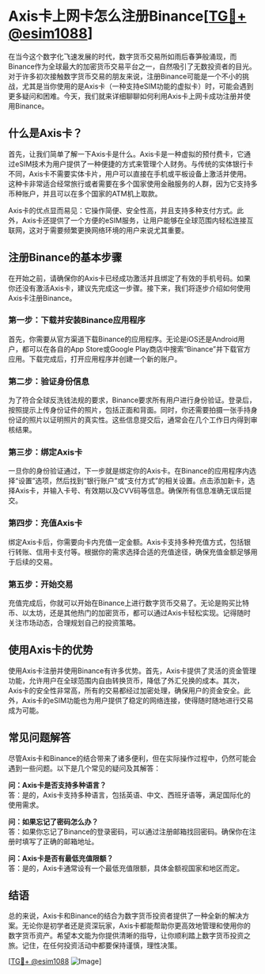 # Axis卡上网卡怎么注册Binance[[TG💪+ @esim1088](https://t.me/s/esim1088)]

在当今这个数字化飞速发展的时代，数字货币交易所如雨后春笋般涌现，而Binance作为全球最大的加密货币交易平台之一，自然吸引了无数投资者的目光。对于许多初次接触数字货币交易的朋友来说，注册Binance可能是一个不小的挑战，尤其是当你使用的是Axis卡（一种支持eSIM功能的虚拟卡）时，可能会遇到更多疑问和困难。今天，我们就来详细聊聊如何利用Axis卡上网卡成功注册并使用Binance。

## 什么是Axis卡？

首先，让我们简单了解一下Axis卡是什么。Axis卡是一种虚拟的预付费卡，它通过eSIM技术为用户提供了一种便捷的方式来管理个人财务。与传统的实体银行卡不同，Axis卡不需要实体卡片，用户可以直接在手机或平板设备上激活并使用。这种卡非常适合经常旅行或者需要在多个国家使用金融服务的人群，因为它支持多币种账户，并且可以在多个国家的ATM机上取款。

Axis卡的优点显而易见：它操作简便、安全性高，并且支持多种支付方式。此外，Axis卡还提供了一个方便的eSIM服务，让用户能够在全球范围内轻松连接互联网，这对于需要频繁更换网络环境的用户来说尤其重要。

## 注册Binance的基本步骤

在开始之前，请确保你的Axis卡已经成功激活并且绑定了有效的手机号码。如果你还没有激活Axis卡，建议先完成这一步骤。接下来，我们将逐步介绍如何使用Axis卡注册Binance。

### 第一步：下载并安装Binance应用程序

首先，你需要从官方渠道下载Binance的应用程序。无论是iOS还是Android用户，都可以在各自的App Store或Google Play商店中搜索“Binance”并下载官方应用。下载完成后，打开应用程序并创建一个新的账户。

### 第二步：验证身份信息

为了符合全球反洗钱法规的要求，Binance要求所有用户进行身份验证。登录后，按照提示上传身份证件的照片，包括正面和背面。同时，你还需要拍摄一张手持身份证的照片以证明照片的真实性。这些信息提交后，通常会在几个工作日内得到审核结果。

### 第三步：绑定Axis卡

一旦你的身份验证通过，下一步就是绑定你的Axis卡。在Binance的应用程序内选择“设置”选项，然后找到“银行账户”或“支付方式”的相关设置。点击添加新卡，选择Axis卡，并输入卡号、有效期以及CVV码等信息。确保所有信息准确无误后提交。

### 第四步：充值Axis卡

绑定Axis卡后，你需要向卡内充值一定金额。Axis卡支持多种充值方式，包括银行转账、信用卡支付等。根据你的需求选择合适的充值途径，确保充值金额足够用于后续的交易。

### 第五步：开始交易

充值完成后，你就可以开始在Binance上进行数字货币交易了。无论是购买比特币、以太坊，还是其他热门的加密货币，都可以通过Axis卡轻松实现。记得随时关注市场动态，合理规划自己的投资策略。

## 使用Axis卡的优势

使用Axis卡注册并使用Binance有许多优势。首先，Axis卡提供了灵活的资金管理功能，允许用户在全球范围内自由转换货币，降低了外汇兑换的成本。其次，Axis卡的安全性非常高，所有的交易都经过加密处理，确保用户的资金安全。此外，Axis卡的eSIM功能也为用户提供了稳定的网络连接，使得随时随地进行交易成为可能。

## 常见问题解答

尽管Axis卡和Binance的结合带来了诸多便利，但在实际操作过程中，仍然可能会遇到一些问题。以下是几个常见的疑问及其解答：

**问：Axis卡是否支持多种语言？**  
答：是的，Axis卡支持多种语言，包括英语、中文、西班牙语等，满足国际化的使用需求。

**问：如果忘记了密码怎么办？**  
答：如果你忘记了Binance的登录密码，可以通过注册邮箱找回密码。确保你在注册时填写了正确的邮箱地址。

**问：Axis卡是否有最低充值限额？**  
答：是的，Axis卡通常设有一个最低充值限额，具体金额视国家和地区而定。

## 结语

总的来说，Axis卡和Binance的结合为数字货币投资者提供了一种全新的解决方案。无论你是初学者还是资深玩家，Axis卡都能帮助你更高效地管理和使用你的数字货币资产。希望本文能为你提供清晰的指导，让你顺利踏上数字货币投资之旅。记住，在任何投资活动中都要保持谨慎，理性决策。

[[TG💪+ @esim1088](https://t.me/s/esim1088) ![Image](https://i.postimg.cc/4NQfJmqS/Snipaste-2025-05-13-00-14-12.png)]